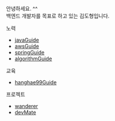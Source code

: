 안녕하세요. ^^   
백엔드 개발자를 목표로 하고 있는 김도형입니다.

노력
  * [javaGuide](https://github.com/dohyung97022/javaGuide)
  * [awsGuide](https://github.com/dohyung97022/awsGuide)
  * [springGuide](https://github.com/dohyung97022/springGuide)
  * [algorithmGuide](https://github.com/dohyung97022/algorithmGuide)

교육
  * [hanghae99Guide](https://github.com/dohyung97022/hangHae99Guide)

프로젝트
  * [wanderer](https://github.com/hanghaeWeek1Team12/wanderer)
  * [devMate](https://github.com/hanghaeWeek5Team21)
